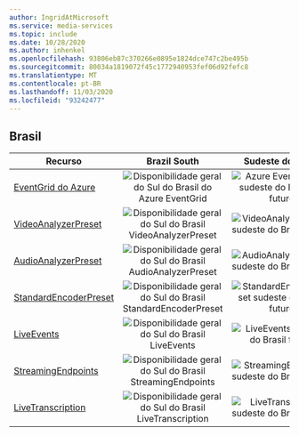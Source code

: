 ```yaml
---
author: IngridAtMicrosoft
ms.service: media-services
ms.topic: include
ms.date: 10/28/2020
ms.author: inhenkel
ms.openlocfilehash: 93806eb87c370266e0895e1824dce747c2be495b
ms.sourcegitcommit: 80034a1819072f45c1772940953fef06d92fefc8
ms.translationtype: MT
ms.contentlocale: pt-BR
ms.lasthandoff: 11/03/2020
ms.locfileid: "93242477"
---
```

<!--Feature availability in region-->
## <a name="brazil"></a>Brasil

| Recurso | Brazil South | Sudeste do Brasil |
| --- | :---: | :---: |
| [EventGrid do Azure](../reacting-to-media-services-events.md) |![Disponibilidade geral do Sul do Brasil do Azure EventGrid](../media/azure-clouds-regions/ga.svg)  |![Azure EventGrid no sudeste do Brasil no futuro](../media/azure-clouds-regions/planned-active.svg) |
| [VideoAnalyzerPreset](../analyzing-video-audio-files-concept.md) |![Disponibilidade geral do Sul do Brasil VideoAnalyzerPreset](../media/azure-clouds-regions/ga.svg)  | ![VideoAnalyzerPreset sudeste do Brasil futuro](../media/azure-clouds-regions/planned-active.svg) |
| [AudioAnalyzerPreset](../analyzing-video-audio-files-concept.md) |![Disponibilidade geral do Sul do Brasil AudioAnalyzerPreset](../media/azure-clouds-regions/ga.svg)  | ![AudioAnalyzerPreset sudeste do Brasil futuro](../media/azure-clouds-regions/planned-active.svg) |
| [StandardEncoderPreset](../encoding-concept.md) |![Disponibilidade geral do Sul do Brasil StandardEncoderPreset](../media/azure-clouds-regions/ga.svg)  | ![StandardEncoderPreset sudeste do Brasil futuro](../media/azure-clouds-regions/planned-active.svg) |
| [LiveEvents](../live-streaming-overview.md) |![Disponibilidade geral do Sul do Brasil LiveEvents](../media/azure-clouds-regions/ga.svg)  | ![LiveEvents sudeste do Brasil futuro](../media/azure-clouds-regions/planned-active.svg) |
| [StreamingEndpoints](../streaming-endpoint-concept.md) |![Disponibilidade geral do Sul do Brasil StreamingEndpoints](../media/azure-clouds-regions/ga.svg) | ![StreamingEndpoints sudeste do Brasil futuro](../media/azure-clouds-regions/planned-active.svg)  |
| [LiveTranscription](../live-transcription.md) |![Disponibilidade geral do Sul do Brasil LiveTranscription](../media/azure-clouds-regions/ga.svg) |![LiveTranscription sudeste do Brasil futuro](../media/azure-clouds-regions/planned-active.svg) |
